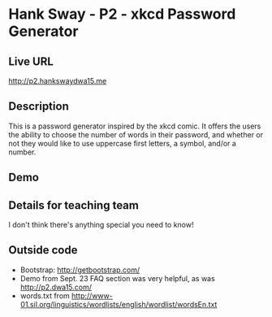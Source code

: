 # Hank Sway - P2 - xkcd Password Generator

## Live URL
<http://p2.hankswaydwa15.me>

## Description
This is a password generator inspired by the xkcd comic. It offers the users the ability to choose the number of words in their password, and whether or not they would like to use uppercase first letters, a symbol, and/or a number.

## Demo


## Details for teaching team
I don't think there's anything special you need to know!

## Outside code
* Bootstrap: <http://getbootstrap.com/>
* Demo from Sept. 23 FAQ section was very helpful, as was <http://p2.dwa15.com/>
* words.txt from <http://www-01.sil.org/linguistics/wordlists/english/wordlist/wordsEn.txt>